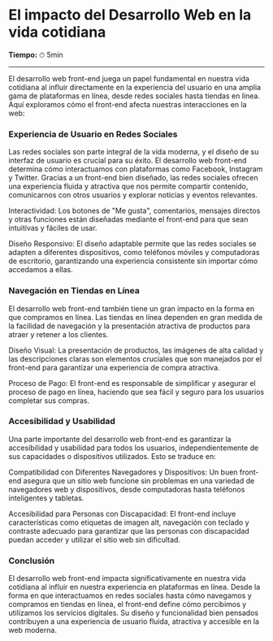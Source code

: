 # El impacto del Desarrollo Web en la vida cotidiana

**Tiempo:** ⏱ 5min

---

El desarrollo web front-end juega un papel fundamental en nuestra vida cotidiana al influir directamente en la experiencia del usuario en una amplia gama de plataformas en línea, desde redes sociales hasta tiendas en línea. Aquí exploramos cómo el front-end afecta nuestras interacciones en la web:

### Experiencia de Usuario en Redes Sociales

Las redes sociales son parte integral de la vida moderna, y el diseño de su interfaz de usuario es crucial para su éxito. El desarrollo web front-end determina cómo interactuamos con plataformas como Facebook, Instagram y Twitter. Gracias a un front-end bien diseñado, las redes sociales ofrecen una experiencia fluida y atractiva que nos permite compartir contenido, comunicarnos con otros usuarios y explorar noticias y eventos relevantes.

Interactividad: Los botones de "Me gusta", comentarios, mensajes directos y otras funciones están diseñadas mediante el front-end para que sean intuitivas y fáciles de usar.

Diseño Responsivo: El diseño adaptable permite que las redes sociales se adapten a diferentes dispositivos, como teléfonos móviles y computadoras de escritorio, garantizando una experiencia consistente sin importar cómo accedamos a ellas.

### Navegación en Tiendas en Línea

El desarrollo web front-end también tiene un gran impacto en la forma en que compramos en línea. Las tiendas en línea dependen en gran medida de la facilidad de navegación y la presentación atractiva de productos para atraer y retener a los clientes.

Diseño Visual: La presentación de productos, las imágenes de alta calidad y las descripciones claras son elementos cruciales que son manejados por el front-end para garantizar una experiencia de compra atractiva.

Proceso de Pago: El front-end es responsable de simplificar y asegurar el proceso de pago en línea, haciendo que sea fácil y seguro para los usuarios completar sus compras.

### Accesibilidad y Usabilidad

Una parte importante del desarrollo web front-end es garantizar la accesibilidad y usabilidad para todos los usuarios, independientemente de sus capacidades o dispositivos utilizados. Esto se traduce en:

Compatibilidad con Diferentes Navegadores y Dispositivos: Un buen front-end asegura que un sitio web funcione sin problemas en una variedad de navegadores web y dispositivos, desde computadoras hasta teléfonos inteligentes y tabletas.

Accesibilidad para Personas con Discapacidad: El front-end incluye características como etiquetas de imagen alt, navegación con teclado y contraste adecuado para garantizar que las personas con discapacidad puedan acceder y utilizar el sitio web sin dificultad.

### Conclusión

El desarrollo web front-end impacta significativamente en nuestra vida cotidiana al influir en nuestra experiencia en plataformas en línea. Desde la forma en que interactuamos en redes sociales hasta cómo navegamos y compramos en tiendas en línea, el front-end define cómo percibimos y utilizamos los servicios digitales. Su diseño y funcionalidad bien pensados contribuyen a una experiencia de usuario fluida, atractiva y accesible en la web moderna.
